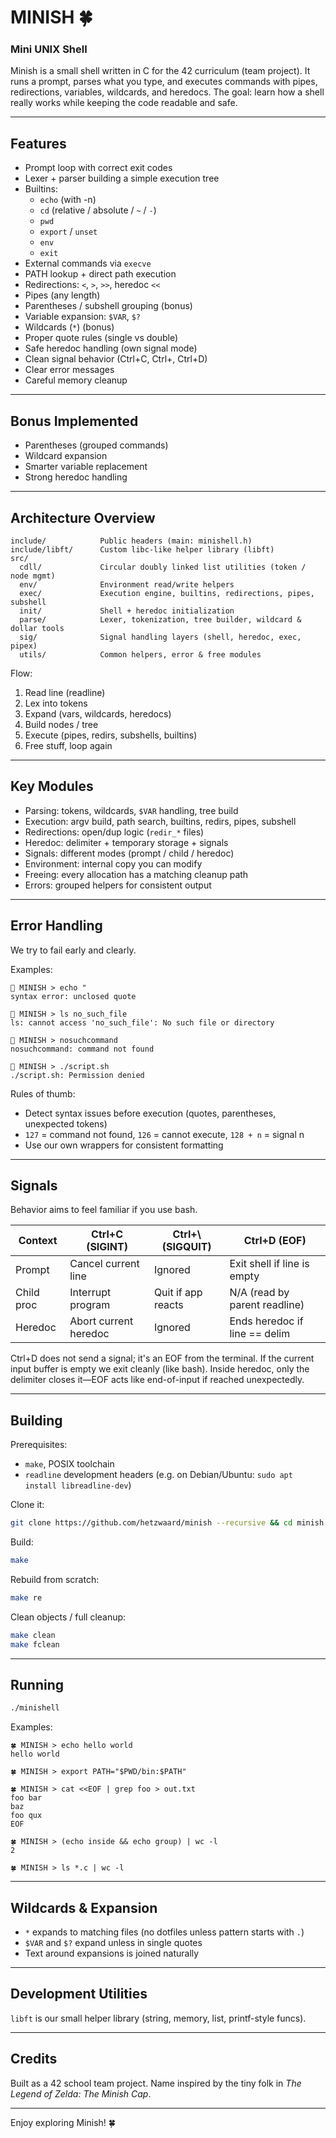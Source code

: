 # MINISH 🍀

### Mini UNIX Shell

Minish is a small shell written in C for the 42 curriculum (team project). It runs a prompt, parses what you type, and executes commands with pipes, redirections, variables, wildcards, and heredocs. The goal: learn how a shell really works while keeping the code readable and safe.

---
## Features
- Prompt loop with correct exit codes
- Lexer + parser building a simple execution tree
- Builtins:
  - `echo` (with -n)
  - `cd` (relative / absolute / `~` / `-`)
  - `pwd`
  - `export` / `unset`
  - `env`
  - `exit`
- External commands via `execve`
- PATH lookup + direct path execution
- Redirections: `<`, `>`, `>>`, heredoc `<<`
- Pipes (any length)
- Parentheses / subshell grouping (bonus)
- Variable expansion: `$VAR`, `$?`
- Wildcards (`*`) (bonus)
- Proper quote rules (single vs double)
- Safe heredoc handling (own signal mode)
- Clean signal behavior (Ctrl+C, Ctrl+\, Ctrl+D)
- Clear error messages
- Careful memory cleanup

---
## Bonus Implemented
- Parentheses (grouped commands)
- Wildcard expansion
- Smarter variable replacement
- Strong heredoc handling

---
## Architecture Overview
```
include/            Public headers (main: minishell.h)
include/libft/      Custom libc-like helper library (libft)
src/
  cdll/             Circular doubly linked list utilities (token / node mgmt)
  env/              Environment read/write helpers
  exec/             Execution engine, builtins, redirections, pipes, subshell
  init/             Shell + heredoc initialization
  parse/            Lexer, tokenization, tree builder, wildcard & dollar tools
  sig/              Signal handling layers (shell, heredoc, exec, pipex)
  utils/            Common helpers, error & free modules
```
Flow:
1. Read line (readline)
2. Lex into tokens
3. Expand (vars, wildcards, heredocs)
4. Build nodes / tree
5. Execute (pipes, redirs, subshells, builtins)
6. Free stuff, loop again

---
## Key Modules
- Parsing: tokens, wildcards, `$VAR` handling, tree build
- Execution: argv build, path search, builtins, redirs, pipes, subshell
- Redirections: open/dup logic (`redir_*` files)
- Heredoc: delimiter + temporary storage + signals
- Signals: different modes (prompt / child / heredoc)
- Environment: internal copy you can modify
- Freeing: every allocation has a matching cleanup path
- Errors: grouped helpers for consistent output

---
## Error Handling
We try to fail early and clearly.

Examples:
```
🚧 MINISH > echo "
syntax error: unclosed quote

🚧 MINISH > ls no_such_file
ls: cannot access 'no_such_file': No such file or directory

🚧 MINISH > nosuchcommand
nosuchcommand: command not found

🚧 MINISH > ./script.sh
./script.sh: Permission denied
```
Rules of thumb:
- Detect syntax issues before execution (quotes, parentheses, unexpected tokens)
- `127` = command not found, `126` = cannot execute, `128 + n` = signal n
- Use our own wrappers for consistent formatting

---
## Signals
Behavior aims to feel familiar if you use bash.

| Context    | Ctrl+C (SIGINT)           | Ctrl+\ (SIGQUIT) | Ctrl+D (EOF)                    |
|------------|---------------------------|------------------|---------------------------------|
| Prompt     | Cancel current line       | Ignored          | Exit shell if line is empty     |
| Child proc | Interrupt program         | Quit if app reacts| N/A (read by parent readline)  |
| Heredoc    | Abort current heredoc     | Ignored          | Ends heredoc if line == delim   |

Ctrl+D does not send a signal; it's an EOF from the terminal. If the current input buffer is empty we exit cleanly (like bash). Inside heredoc, only the delimiter closes it—EOF acts like end-of-input if reached unexpectedly.

---
## Building
Prerequisites:
- `make`, POSIX toolchain
- `readline` development headers (e.g. on Debian/Ubuntu: `sudo apt install libreadline-dev`)

Clone it:
```bash
git clone https://github.com/hetzwaard/minish --recursive && cd minish
```
Build:
```bash
make
```
Rebuild from scratch:
```bash
make re
```
Clean objects / full cleanup:
```bash
make clean
make fclean
```

---
## Running
```bash
./minishell
```
Examples:
```
🍀 MINISH > echo hello world
hello world

🍀 MINISH > export PATH="$PWD/bin:$PATH"

🍀 MINISH > cat <<EOF | grep foo > out.txt
foo bar
baz
foo qux
EOF

🍀 MINISH > (echo inside && echo group) | wc -l
2

🍀 MINISH > ls *.c | wc -l
```

---
## Wildcards & Expansion
- `*` expands to matching files (no dotfiles unless pattern starts with `.`)
- `$VAR` and `$?` expand unless in single quotes
- Text around expansions is joined naturally

---
## Development Utilities
`libft` is our small helper library (string, memory, list, printf-style funcs).

---
## Credits
Built as a 42 school team project. Name inspired by the tiny folk in *The Legend of Zelda: The Minish Cap*.

---
Enjoy exploring Minish! 🍀

